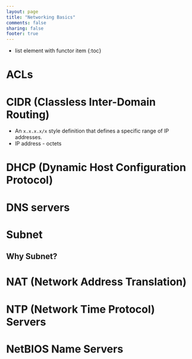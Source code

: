```yaml
---
layout: page
title: "Networking Basics"
comments: false
sharing: false
footer: true
---
```


* list element with functor item
{:toc}

# ACLs

# CIDR (Classless Inter-Domain Routing)

* An `x.x.x.x/x` style definition that defines a specific range of IP addresses.
* IP address - octets

# DHCP (Dynamic Host Configuration Protocol)

# DNS servers

# Subnet

## Why Subnet?

# NAT (Network Address Translation)

# NTP (Network Time Protocol) Servers

# NetBIOS Name Servers
